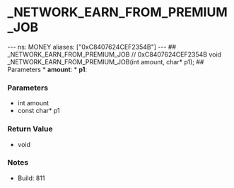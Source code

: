 # _NETWORK_EARN_FROM_PREMIUM_JOB

--- ns: MONEY aliases: ["0xC8407624CEF2354B"] --- ## _NETWORK_EARN_FROM_PREMIUM_JOB  // 0xC8407624CEF2354B void _NETWORK_EARN_FROM_PREMIUM_JOB(int amount, char* p1);   ## Parameters * **amount**: * **p1**:

### Parameters
* int amount
* const char* p1

### Return Value
* void

### Notes
* Build: 811

